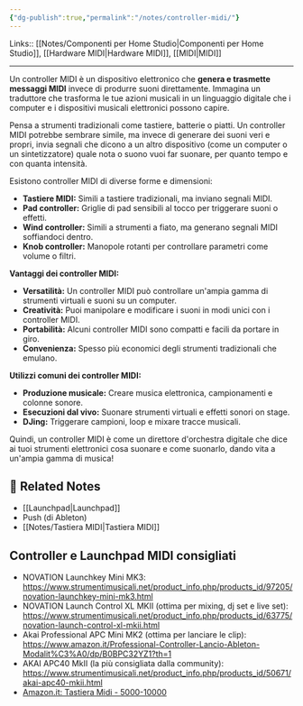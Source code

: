 ```yaml
---
{"dg-publish":true,"permalink":"/notes/controller-midi/"}
---
```


Links:: [[Notes/Componenti per Home Studio\|Componenti per Home Studio]], [[Hardware MIDI\|Hardware MIDI]], [[MIDI\|MIDI]]

---
Un controller MIDI è un dispositivo elettronico che **genera e trasmette messaggi MIDI** invece di produrre suoni direttamente. Immagina un traduttore che trasforma le tue azioni musicali in un linguaggio digitale che i computer e i dispositivi musicali elettronici possono capire.

Pensa a strumenti tradizionali come tastiere, batterie o piatti. Un controller MIDI potrebbe sembrare simile, ma invece di generare dei suoni veri e propri, invia segnali che dicono a un altro dispositivo (come un computer o un sintetizzatore) quale nota o suono vuoi far suonare, per quanto tempo e con quanta intensità.

Esistono controller MIDI di diverse forme e dimensioni:

- **Tastiere MIDI:** Simili a tastiere tradizionali, ma inviano segnali MIDI.
- **Pad controller:** Griglie di pad sensibili al tocco per triggerare suoni o effetti.
- **Wind controller:** Simili a strumenti a fiato, ma generano segnali MIDI soffiandoci dentro.
- **Knob controller:** Manopole rotanti per controllare parametri come volume o filtri.

**Vantaggi dei controller MIDI:**

- **Versatilità:** Un controller MIDI può controllare un'ampia gamma di strumenti virtuali e suoni su un computer.
- **Creatività:** Puoi manipolare e modificare i suoni in modi unici con i controller MIDI.
- **Portabilità:** Alcuni controller MIDI sono compatti e facili da portare in giro.
- **Convenienza:** Spesso più economici degli strumenti tradizionali che emulano.

**Utilizzi comuni dei controller MIDI:**

- **Produzione musicale:** Creare musica elettronica, campionamenti e colonne sonore.
- **Esecuzioni dal vivo:** Suonare strumenti virtuali e effetti sonori on stage.
- **DJing:** Triggerare campioni, loop e mixare tracce musicali.

Quindi, un controller MIDI è come un direttore d'orchestra digitale che dice ai tuoi strumenti elettronici cosa suonare e come suonarlo, dando vita a un'ampia gamma di musica!


## 🔗 Related Notes

- [[Launchpad\|Launchpad]]
- Push (di Ableton)
- [[Notes/Tastiera MIDI\|Tastiera MIDI]]


## Controller e Launchpad MIDI consigliati

- NOVATION Launchkey Mini MK3: https://www.strumentimusicali.net/product_info.php/products_id/97205/novation-launchkey-mini-mk3.html
- NOVATION Launch Control XL MKII (ottima per mixing, dj set e live set): https://www.strumentimusicali.net/product_info.php/products_id/63775/novation-launch-control-xl-mkii.html
- Akai Professional APC Mini MK2 (ottima per lanciare le clip): https://www.amazon.it/Professional-Controller-Lancio-Ableton-Modalit%C3%A0/dp/B0BPC32YZ1?th=1
- AKAI APC40 MkII (la più consigliata dalla community): https://www.strumentimusicali.net/product_info.php/products_id/50671/akai-apc40-mkii.html
- [Amazon.it: Tastiera Midi - 5000-10000](https://www.amazon.it/s?k=tastiera+midi&rh=p_36%3A5000-10000&s=price-asc-rank&__mk_it_IT=%C3%85M%C3%85%C5%BD%C3%95%C3%91&crid=3771X9X9GHTZ6&qid=1689272620&rnid=490259031&sprefix=tastiera+mid%2Caps%2C219&ref=sr_st_price-asc-rank&ds=v1%3ArjS5xqlV%2FB0rh7blC3qIe1gSmR%2BikET26Ibxb8567wI)


